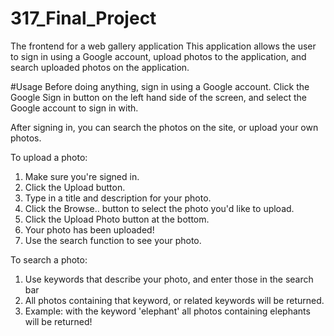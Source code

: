 # 317_Final_Project
The frontend for a web gallery application
This application allows the user to sign in using a Google account, upload photos to the application, and search uploaded photos on the application.

#Usage
Before doing anything, sign in using a Google account. Click the Google Sign in button on the left hand side of the screen, and select the Google account to sign in with.

After signing in, you can search the photos on the site, or upload your own photos.

To upload a photo:
1. Make sure you're signed in.
2. Click the Upload button.
3. Type in a title and description for your photo.
4. Click the Browse.. button to select the photo you'd like to upload.
5. Click the Upload Photo button at the bottom.
6. Your photo has been uploaded!
7. Use the search function to see your photo.

To search a photo:
1. Use keywords that describe your photo, and enter those in the search bar
2. All photos containing that keyword, or related keywords will be returned.
3. Example: with the keyword 'elephant' all photos containing elephants will be returned!






